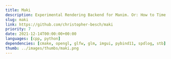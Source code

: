 ```yaml
---
title: Maki
description: Experimental Rendering Backend for Manim. Or: How to Time Travel?
slug: maki
link: https://github.com/christopher-besch/maki
priority: 7
date: 2021-12-14T00:00:00+00:00
languages: [cpp, python]
dependencies: [cmake, opengl, glfw, glm, imgui, pybind11, spdlog, stb]
thumb: ../images/thumbs/maki.png
---
```


